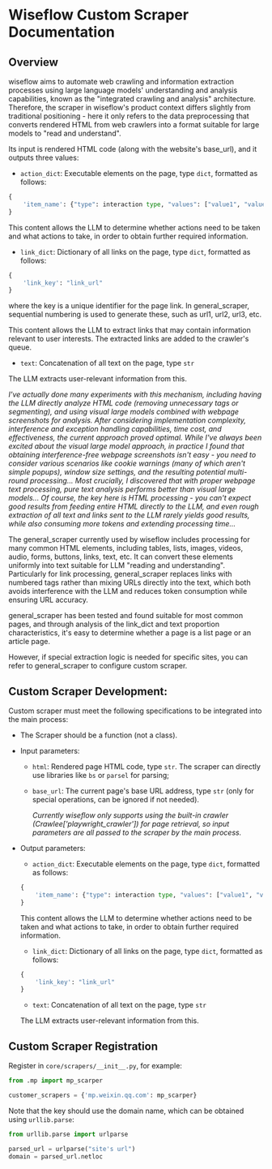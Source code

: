 # Wiseflow Custom Scraper Documentation

## Overview

wiseflow aims to automate web crawling and information extraction processes using large language models' understanding and analysis capabilities, known as the "integrated crawling and analysis" architecture. Therefore, the scraper in wiseflow's product context differs slightly from traditional positioning - here it only refers to the data preprocessing that converts rendered HTML from web crawlers into a format suitable for large models to "read and understand".

Its input is rendered HTML code (along with the website's base_url), and it outputs three values:

- `action_dict`: Executable elements on the page, type `dict`, formatted as follows:

```python
{
    'item_name': {"type": interaction type, "values": ["value1", "value2"]}
}
```

This content allows the LLM to determine whether actions need to be taken and what actions to take, in order to obtain further required information.

- `link_dict`: Dictionary of all links on the page, type `dict`, formatted as follows:

```python
{
    'link_key': "link_url"
}
```

where the key is a unique identifier for the page link. In general_scraper, sequential numbering is used to generate these, such as url1, url2, url3, etc.

This content allows the LLM to extract links that may contain information relevant to user interests. The extracted links are added to the crawler's queue.

- `text`: Concatenation of all text on the page, type `str`

The LLM extracts user-relevant information from this.

*I've actually done many experiments with this mechanism, including having the LLM directly analyze HTML code (removing unnecessary tags or segmenting), and using visual large models combined with webpage screenshots for analysis. After considering implementation complexity, interference and exception handling capabilities, time cost, and effectiveness, the current approach proved optimal. While I've always been excited about the visual large model approach, in practice I found that obtaining interference-free webpage screenshots isn't easy - you need to consider various scenarios like cookie warnings (many of which aren't simple popups), window size settings, and the resulting potential multi-round processing... Most crucially, I discovered that with proper webpage text processing, pure text analysis performs better than visual large models... Of course, the key here is HTML processing - you can't expect good results from feeding entire HTML directly to the LLM, and even rough extraction of all text and links sent to the LLM rarely yields good results, while also consuming more tokens and extending processing time...*

The general_scraper currently used by wiseflow includes processing for many common HTML elements, including tables, lists, images, videos, audio, forms, buttons, links, text, etc. It can convert these elements uniformly into text suitable for LLM "reading and understanding". Particularly for link processing, general_scraper replaces links with numbered tags rather than mixing URLs directly into the text, which both avoids interference with the LLM and reduces token consumption while ensuring URL accuracy.

general_scraper has been tested and found suitable for most common pages, and through analysis of the link_dict and text proportion characteristics, it's easy to determine whether a page is a list page or an article page.

However, if special extraction logic is needed for specific sites, you can refer to general_scraper to configure custom scraper.

## Custom Scraper Development:

Custom scraper must meet the following specifications to be integrated into the main process:

- The Scraper should be a function (not a class).

- Input parameters:
  - `html`: Rendered page HTML code, type `str`. The scraper can directly use libraries like `bs` or `parsel` for parsing;
  - `base_url`: The current page's base URL address, type `str` (only for special operations, can be ignored if not needed).

    *Currently wiseflow only supports using the built-in crawler (Crawlee['playwright_crawler']) for page retrieval, so input parameters are all passed to the scraper by the main process.*

- Output parameters:

    - `action_dict`: Executable elements on the page, type `dict`, formatted as follows:

    ```python
    {
        'item_name': {"type": interaction type, "values": ["value1", "value2"]}
    }
    ```

    This content allows the LLM to determine whether actions need to be taken and what actions to take, in order to obtain further required information.

    - `link_dict`: Dictionary of all links on the page, type `dict`, formatted as follows:

    ```python
    {
        'link_key': "link_url"
    }
    ```

    - `text`: Concatenation of all text on the page, type `str`
    
    The LLM extracts user-relevant information from this.
 
## Custom Scraper Registration

Register in `core/scrapers/__init__.py`, for example:

```python
from .mp import mp_scarper

customer_scrapers = {'mp.weixin.qq.com': mp_scarper}
```

Note that the key should use the domain name, which can be obtained using `urllib.parse`:


```python
from urllib.parse import urlparse

parsed_url = urlparse("site's url")
domain = parsed_url.netloc
```